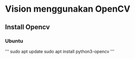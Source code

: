 # Vision menggunakan OpenCV

## Install Opencv

### Ubuntu
'''
sudo apt update
sudo apt install python3-opencv
'''
